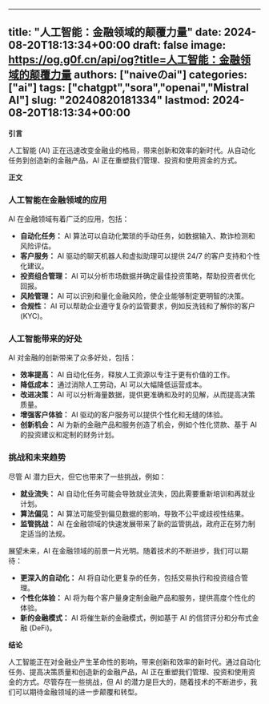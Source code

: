 
---
title: "人工智能：金融领域的颠覆力量"
date: 2024-08-20T18:13:34+00:00
draft: false
image: https://og.g0f.cn/api/og?title=人工智能：金融领域的颠覆力量
authors: ["naiveのai"]
categories: ["ai"]
tags: ["chatgpt","sora","openai","Mistral AI"]
slug: "20240820181334"
lastmod: 2024-08-20T18:13:34+00:00
---
**引言**

人工智能 (AI) 正在迅速改变金融业的格局，带来创新和效率的新时代。从自动化任务到创造新的金融产品，AI 正在重塑我们管理、投资和使用资金的方式。

**正文**

### 人工智能在金融领域的应用

AI 在金融领域有着广泛的应用，包括：

- **自动化任务：** AI 算法可以自动化繁琐的手动任务，如数据输入、欺诈检测和风险评估。
- **客户服务：** AI 驱动的聊天机器人和虚拟助理可以提供 24/7 的客户支持和个性化建议。
- **投资组合管理：** AI 可以分析市场数据并确定最佳投资策略，帮助投资者优化回报。
- **风险管理：** AI 可以识别和量化金融风险，使企业能够制定更明智的决策。
- **合规性：** AI 可以帮助企业遵守复杂的监管要求，例如反洗钱和了解你的客户 (KYC)。

### 人工智能带来的好处

AI 对金融的创新带来了众多好处，包括：

- **效率提高：** AI 自动化任务，释放人工资源以专注于更有价值的工作。
- **降低成本：** 通过消除人工劳动，AI 可以大幅降低运营成本。
- **改进决策：** AI 可以分析海量数据，提供更准确和及时的见解，从而提高决策质量。
- **增强客户体验：** AI 驱动的客户服务可以提供个性化和无缝的体验。
- **创新机会：** AI 为新的金融产品和服务创造了机会，例如个性化贷款、基于 AI 的投资建议和定制的财务计划。

### 挑战和未来趋势

尽管 AI 潜力巨大，但它也带来了一些挑战，例如：

- **就业流失：** AI 自动化任务可能会导致就业流失，因此需要重新培训和再就业计划。
- **算法偏见：** AI 算法可能受到偏见数据的影响，导致不公平或歧视性结果。
- **监管挑战：** AI 在金融领域的快速发展带来了新的监管挑战，政府正在努力制定适当的法规。

展望未来，AI 在金融领域的前景一片光明。随着技术的不断进步，我们可以期待：

- **更深入的自动化：** AI 将自动化更复杂的任务，包括交易执行和投资组合管理。
- **个性化体验：** AI 将为每个客户量身定制金融产品和服务，提供高度个性化的体验。
- **新的金融模式：** AI 将催生新的金融模式，例如基于 AI 的信贷评分和分布式金融 (DeFi)。

**结论**

人工智能正在对金融业产生革命性的影响，带来创新和效率的新时代。通过自动化任务、提高决策质量和创造新的金融产品，AI 正在重塑我们管理、投资和使用资金的方式。尽管存在一些挑战，但 AI 的潜力是巨大的，随着技术的不断进步，我们可以期待金融领域的进一步颠覆和转型。